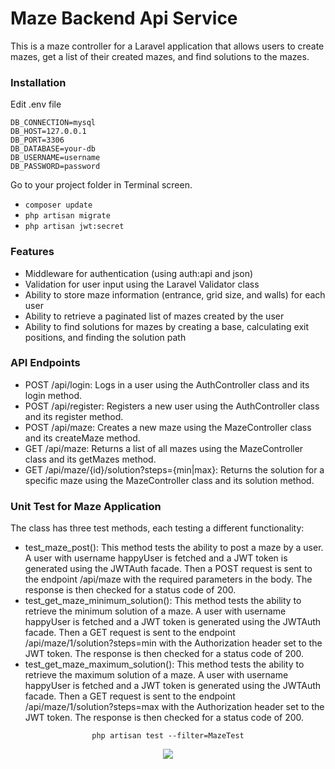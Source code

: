 # Maze Backend Api Service

This is a maze controller for a Laravel application that allows users to create mazes, get a list of their created mazes, and find solutions to the mazes.

### Installation

Edit .env file

```
DB_CONNECTION=mysql
DB_HOST=127.0.0.1
DB_PORT=3306
DB_DATABASE=your-db
DB_USERNAME=username
DB_PASSWORD=password
```

Go to your project folder in Terminal screen.

- <code>composer update</code>
- <code>php artisan migrate</code>
- <code>php artisan jwt:secret</code>


### Features
- Middleware for authentication (using auth:api and json)
- Validation for user input using the Laravel Validator class
- Ability to store maze information (entrance, grid size, and walls) for each user
- Ability to retrieve a paginated list of mazes created by the user
- Ability to find solutions for mazes by creating a base, calculating exit positions, and finding the solution path


### API Endpoints

- POST /api/login: Logs in a user using the AuthController class and its login method.
- POST /api/register: Registers a new user using the AuthController class and its register method.
- POST /api/maze: Creates a new maze using the MazeController class and its createMaze method.
- GET /api/maze: Returns a list of all mazes using the MazeController class and its getMazes method.
- GET /api/maze/{id}/solution?steps={min|max}: Returns the solution for a specific maze using the MazeController class and its solution method.

### Unit Test for Maze Application
The class has three test methods, each testing a different functionality:

- test_maze_post(): This method tests the ability to post a maze by a user. A user with username happyUser is fetched and a JWT token is generated using the JWTAuth facade. Then a POST request is sent to the endpoint /api/maze with the required parameters in the body. The response is then checked for a status code of 200.
- test_get_maze_minimum_solution(): This method tests the ability to retrieve the minimum solution of a maze. A user with username happyUser is fetched and a JWT token is generated using the JWTAuth facade. Then a GET request is sent to the endpoint /api/maze/1/solution?steps=min with the Authorization header set to the JWT token. The response is then checked for a status code of 200.
- test_get_maze_maximum_solution(): This method tests the ability to retrieve the maximum solution of a maze. A user with username happyUser is fetched and a JWT token is generated using the JWTAuth facade. Then a GET request is sent to the endpoint /api/maze/1/solution?steps=max with the Authorization header set to the JWT token. The response is then checked for a status code of 200.

<p style="text-align: center">
<code>php artisan test --filter=MazeTest</code>
</p>

<p style="text-align: center">
<img src="https://maze.kemalyazici.com/test.png"/>
</p>
